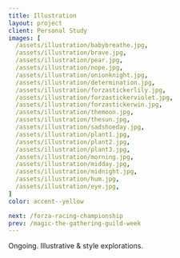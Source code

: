 ```yaml
---
title: Illustration
layout: project
client: Personal Study
images: [
  /assets/illustration/babybreathe.jpg,
  /assets/illustration/brave.jpg,
  /assets/illustration/pear.jpg,
  /assets/illustration/nope.jpg,
  /assets/illustration/onionknight.jpg,
  /assets/illustration/determination.jpg,
  /assets/illustration/forzastickerlily.jpg,
  /assets/illustration/forzastickerviolet.jpg,
  /assets/illustration/forzastickerwin.jpg,
  /assets/illustration/themoon.jpg,
  /assets/illustration/thesun.jpg,
  /assets/illustration/sadshoeday.jpg,
  /assets/illustration/plant1.jpg,
  /assets/illustration/plant2.jpg,
  /assets/illustration/plant3.jpg,
  /assets/illustration/morning.jpg,
  /assets/illustration/midday.jpg,
  /assets/illustration/midnight.jpg,
  /assets/illustration/hum.jpg,
  /assets/illustration/eye.jpg,
]
color: accent--yellow

next: /forza-racing-championship
prev: /magic-the-gathering-guild-week
---
```


Ongoing. Illustrative & style explorations.
